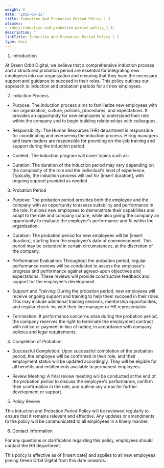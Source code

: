 ```yaml
---
weight: 2
date: '2025-06-12'
title: Induction And Probation Period Policy 1 1
aliases:
- /docs/induction-and-probation-period-policy_1_1/
description: ''
linkTitle: Induction And Probation Period Policy 1 1
type: docs
---
```


1. Introduction

At Green Orbit Digital, we believe that a comprehensive induction process and a structured probation period are essential for integrating new employees into our organization and ensuring that they have the necessary support and guidance to succeed in their roles. This policy outlines our approach to induction and probation periods for all new employees.

2. Induction Process

- Purpose: The induction process aims to familiarize new employees with our organization, culture, policies, procedures, and expectations. It provides an opportunity for new employees to understand their role within the company and to begin building relationships with colleagues.

- Responsibility: The Human Resources (HR) department is responsible for coordinating and overseeing the induction process. Hiring managers and team leaders are responsible for providing on-the-job training and support during the induction period.

- Content: The induction program will cover topics such as:

- Duration: The duration of the induction period may vary depending on the complexity of the role and the individual's level of experience. Typically, the induction process will last for [insert duration], with ongoing support provided as needed.

3. Probation Period

- Purpose: The probation period provides both the employee and the company with an opportunity to assess suitability and performance in the role. It allows new employees to demonstrate their capabilities and adapt to the role and company culture, while also giving the company an opportunity to evaluate the employee's performance and fit within the organization.

- Duration: The probation period for new employees will be [insert duration], starting from the employee's date of commencement. This period may be extended in certain circumstances, at the discretion of the company.

- Performance Evaluation: Throughout the probation period, regular performance reviews will be conducted to assess the employee's progress and performance against agreed-upon objectives and expectations. These reviews will provide constructive feedback and support for the employee's development.

- Support and Training: During the probation period, new employees will receive ongoing support and training to help them succeed in their roles. This may include additional training sessions, mentorship opportunities, and regular check-ins with their line manager or HR representative.

- Termination: If performance concerns arise during the probation period, the company reserves the right to terminate the employment contract with notice or payment in lieu of notice, in accordance with company policies and legal requirements.

4. Completion of Probation

- Successful Completion: Upon successful completion of the probation period, the employee will be confirmed in their role, and their employment status will be updated accordingly. They will be eligible for all benefits and entitlements available to permanent employees.

- Review Meeting: A final review meeting will be conducted at the end of the probation period to discuss the employee's performance, confirm their confirmation in the role, and outline any areas for further development or support.

5. Policy Review

This Induction and Probation Period Policy will be reviewed regularly to ensure that it remains relevant and effective. Any updates or amendments to the policy will be communicated to all employees in a timely manner.

6. Contact Information

For any questions or clarification regarding this policy, employees should contact the HR department.

This policy is effective as of [insert date] and applies to all new employees joining Green Orbit Digital from this date onwards.